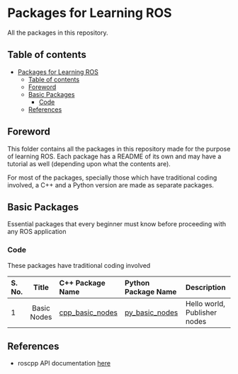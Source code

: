 # Packages for Learning ROS

All the packages in this repository.

## Table of contents

- [Packages for Learning ROS](#packages-for-learning-ros)
    - [Table of contents](#table-of-contents)
    - [Foreword](#foreword)
    - [Basic Packages](#basic-packages)
        - [Code](#code)
    - [References](#references)

## Foreword

This folder contains all the packages in this repository made for the purpose of learning ROS. Each package has a README of its own and may have a tutorial as well (depending upon what the contents are).

For most of the packages, specially those which have traditional coding involved, a C++ and a Python version are made as separate packages.

## Basic Packages

Essential packages that every beginner must know before proceeding with any ROS application

### Code

These packages have traditional coding involved

| S. No. | Title | C++ Package Name | Python Package Name | Description |
| :--- | :---: | :----- | :------ | :----- |
| 1 | Basic Nodes | [cpp_basic_nodes](./cpp_basic_nodes/README.md) | [py_basic_nodes](./py_basic_nodes/README.md) | Hello world, Publisher nodes |

## References

- roscpp API documentation [here](https://docs.ros.org/en/api/roscpp/html/)
